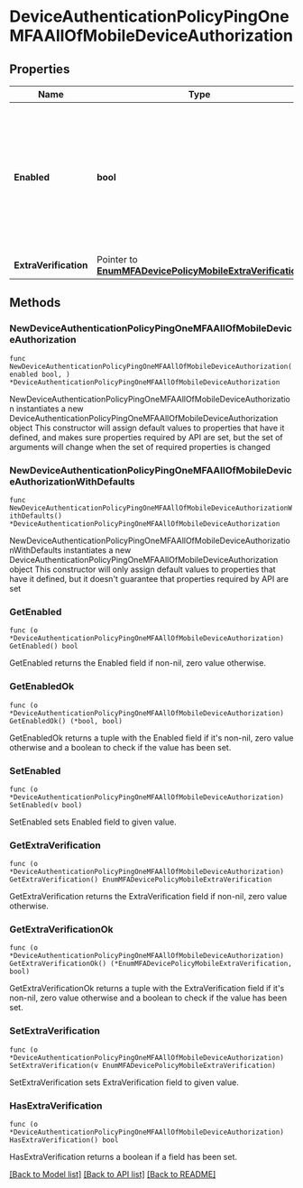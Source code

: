 # DeviceAuthenticationPolicyPingOneMFAAllOfMobileDeviceAuthorization

## Properties

Name | Type | Description | Notes
------------ | ------------- | ------------- | -------------
**Enabled** | **bool** | Specifies the enabled or disabled state of automatic MFA for native devices paired with the user, for the specified application. | 
**ExtraVerification** | Pointer to [**EnumMFADevicePolicyMobileExtraVerification**](EnumMFADevicePolicyMobileExtraVerification.md) |  | [optional] 

## Methods

### NewDeviceAuthenticationPolicyPingOneMFAAllOfMobileDeviceAuthorization

`func NewDeviceAuthenticationPolicyPingOneMFAAllOfMobileDeviceAuthorization(enabled bool, ) *DeviceAuthenticationPolicyPingOneMFAAllOfMobileDeviceAuthorization`

NewDeviceAuthenticationPolicyPingOneMFAAllOfMobileDeviceAuthorization instantiates a new DeviceAuthenticationPolicyPingOneMFAAllOfMobileDeviceAuthorization object
This constructor will assign default values to properties that have it defined,
and makes sure properties required by API are set, but the set of arguments
will change when the set of required properties is changed

### NewDeviceAuthenticationPolicyPingOneMFAAllOfMobileDeviceAuthorizationWithDefaults

`func NewDeviceAuthenticationPolicyPingOneMFAAllOfMobileDeviceAuthorizationWithDefaults() *DeviceAuthenticationPolicyPingOneMFAAllOfMobileDeviceAuthorization`

NewDeviceAuthenticationPolicyPingOneMFAAllOfMobileDeviceAuthorizationWithDefaults instantiates a new DeviceAuthenticationPolicyPingOneMFAAllOfMobileDeviceAuthorization object
This constructor will only assign default values to properties that have it defined,
but it doesn't guarantee that properties required by API are set

### GetEnabled

`func (o *DeviceAuthenticationPolicyPingOneMFAAllOfMobileDeviceAuthorization) GetEnabled() bool`

GetEnabled returns the Enabled field if non-nil, zero value otherwise.

### GetEnabledOk

`func (o *DeviceAuthenticationPolicyPingOneMFAAllOfMobileDeviceAuthorization) GetEnabledOk() (*bool, bool)`

GetEnabledOk returns a tuple with the Enabled field if it's non-nil, zero value otherwise
and a boolean to check if the value has been set.

### SetEnabled

`func (o *DeviceAuthenticationPolicyPingOneMFAAllOfMobileDeviceAuthorization) SetEnabled(v bool)`

SetEnabled sets Enabled field to given value.


### GetExtraVerification

`func (o *DeviceAuthenticationPolicyPingOneMFAAllOfMobileDeviceAuthorization) GetExtraVerification() EnumMFADevicePolicyMobileExtraVerification`

GetExtraVerification returns the ExtraVerification field if non-nil, zero value otherwise.

### GetExtraVerificationOk

`func (o *DeviceAuthenticationPolicyPingOneMFAAllOfMobileDeviceAuthorization) GetExtraVerificationOk() (*EnumMFADevicePolicyMobileExtraVerification, bool)`

GetExtraVerificationOk returns a tuple with the ExtraVerification field if it's non-nil, zero value otherwise
and a boolean to check if the value has been set.

### SetExtraVerification

`func (o *DeviceAuthenticationPolicyPingOneMFAAllOfMobileDeviceAuthorization) SetExtraVerification(v EnumMFADevicePolicyMobileExtraVerification)`

SetExtraVerification sets ExtraVerification field to given value.

### HasExtraVerification

`func (o *DeviceAuthenticationPolicyPingOneMFAAllOfMobileDeviceAuthorization) HasExtraVerification() bool`

HasExtraVerification returns a boolean if a field has been set.


[[Back to Model list]](../README.md#documentation-for-models) [[Back to API list]](../README.md#documentation-for-api-endpoints) [[Back to README]](../README.md)


